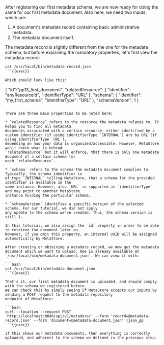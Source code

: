 After registering our first metadata schema, we are now ready for doing the same
for our first metadata document. Also here, we need two inputs, which are:

1. A document's metadata record containing basic administrative metadata.
2. The metadata document itself.

The metadata record is slightly different from the one for the metadata schema, but
before explaining the mandatory properties, let's first view the metadata record:

```bash
cat /usr/local/bin/metadata-record.json
```{{exec}}

Which should look like this:

```
{
    "id":"pp13_first_document",
    "relatedResource": {
        "identifier": "anyResourceId",
        "identifierType": "URL"
    },
    "schema": {
        "identifier": "my_first_schema",
        "identifierType": "URL"
    },
    "schemaVersion": 1
}
```

There are three main properties to be noted here:

* `relatedResource` refers to the resource the metadata relates to. It helps you to find all metadata
documents associated with a certain resource, either identified by a
custom identifier (if using identifierType `INTERNAL`) are by URL (if using identifierType `URL`), 
depending on how your data is organized/accessible. However, MetaStore won't check what is behind
`relatedResource` but it will enforce, that there is only one metadata document of a certain schema for
each `relatedResource`.

* `schema` refers to the schema the metadata document complies to. Typically, the schema identifier is
of type `INTERNAL` telling MetaStore, that a schema for the provided identifier is available in the 
same instance. However, also `URL` is supported as `identifierType` and may point to another MetaStore
instance holding the particular schema. 

* `schemaVersion` identifies a specific version of the selected schema. For our tutorial, we did not apply
any update to the schema we've created. Thus, the schema version is still 1.

In this tutorial, we also assign the `id` property in order to be able to retrieve the document later on.
However, if you omit this property, an internal UUID will be assigned automatically by MetaStore.

After creating or obtaining a metadata record, we now get the metadata document which we want to upload. One is already available at `/usr/local/bin/metadata-document.json`. We can view it with:

```bash
cat /usr/local/bin/metadata-document.json
```{{exec}}

That's it, our first metadata document is uploaded, and should comply with the schema we registered before.  
We can check this by simply seeing if MetaStore accepts our inputs by sending a POST request to the metadata repository
endpoint of MetaStore:

```bash
curl --location --request POST 'http://localhost:8040/api/v1/metadata/' --form 'record=@metadata-record.json' --form 'document=@metadata-document.json' |json_pp
```{{exec}}

If this shows our metadata documents, then everything is correctly uploaded, and adherent to the schema we defined in the previous step.